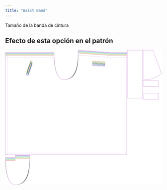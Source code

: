 ```yaml
---
title: "Waist Band"
---
```


Tamaño de la banda de cintura

## Efecto de esta opción en el patrón

![Esta imagen muestra el efecto de esta opción superponiendo varias variantes que tienen un valor diferente para esta opción](waralee_waistbandwidth_sample.svg "Efecto de esta opción en el patrón")
